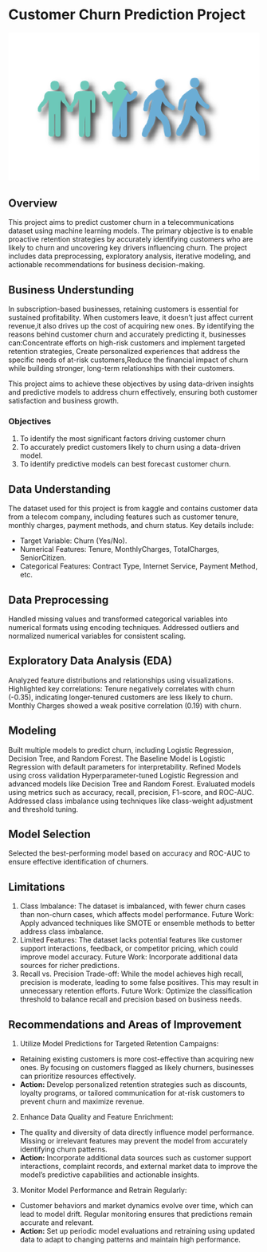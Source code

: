 # Customer Churn Prediction Project
![alt text](download-1.png)

## Overview
This project aims to predict customer churn in a telecommunications dataset using machine learning models. The primary objective is to enable proactive retention strategies by accurately identifying customers who are likely to churn and uncovering key drivers influencing churn. The project includes data preprocessing, exploratory analysis, iterative modeling, and actionable recommendations for business decision-making.
## Business Understunding
In subscription-based businesses, retaining customers is essential for sustained profitability. When customers leave, it doesn’t just affect current revenue,it also drives up the cost of acquiring new ones. By identifying the reasons behind customer churn and accurately predicting it, businesses can:Concentrate efforts on high-risk customers and implement targeted retention strategies, Create personalized experiences that address the specific needs of at-risk customers,Reduce the financial impact of churn while building stronger, long-term relationships with their customers.

This project aims to achieve these objectives by using data-driven insights and predictive models to address churn effectively, ensuring both customer satisfaction and business growth.

### Objectives
1. To identify the most significant factors driving customer churn
2. To accurately predict customers likely to churn using a data-driven model.
3. To identify predictive models can best forecast customer churn.

## Data Understanding
The dataset used for this project is from kaggle and contains customer data from a telecom company, including features such as customer tenure, monthly charges, payment methods, and churn status. Key details include:

- Target Variable: Churn (Yes/No).
- Numerical Features: Tenure, MonthlyCharges, TotalCharges, SeniorCitizen.
- Categorical Features: Contract Type, Internet Service, Payment Method, etc.

## Data Preprocessing
Handled missing values and transformed categorical variables into numerical formats using encoding techniques.
Addressed outliers and normalized numerical variables for consistent scaling.

## Exploratory Data Analysis (EDA)
Analyzed feature distributions and relationships using visualizations.
Highlighted key correlations:
Tenure negatively correlates with churn (-0.35), indicating longer-tenured customers are less likely to churn.
Monthly Charges showed a weak positive correlation (0.19) with churn.

## Modeling
Built multiple models to predict churn, including Logistic Regression, Decision Tree, and Random Forest.
The Baseline Model is Logistic Regression with default parameters for interpretability.
Refined Models using cross validation Hyperparameter-tuned Logistic Regression and advanced models like Decision Tree and Random Forest.
Evaluated models using metrics such as accuracy, recall, precision, F1-score, and ROC-AUC.
Addressed class imbalance using techniques like class-weight adjustment and threshold tuning.

## Model Selection
Selected the best-performing model based on accuracy and ROC-AUC to ensure effective identification of churners.

## Limitations
1. Class Imbalance:
The dataset is imbalanced, with fewer churn cases than non-churn cases, which affects model performance.
Future Work: Apply advanced techniques like SMOTE or ensemble methods to better address class imbalance.
2. Limited Features:
The dataset lacks potential features like customer support interactions, feedback, or competitor pricing, which could improve model accuracy.
Future Work: Incorporate additional data sources for richer predictions.
3. Recall vs. Precision Trade-off:
While the model achieves high recall, precision is moderate, leading to some false positives. This may result in unnecessary retention efforts.
Future Work: Optimize the classification threshold to balance recall and precision based on business needs.

## Recommendations and Areas of Improvement
1. Utilize Model Predictions for Targeted Retention Campaigns:

- Retaining existing customers is more cost-effective than acquiring new ones. By focusing on customers flagged as likely churners, businesses can prioritize resources effectively.
- **Action:** Develop personalized retention strategies such as discounts, loyalty programs, or tailored communication for at-risk customers to prevent churn and maximize revenue.
2. Enhance Data Quality and Feature Enrichment:

- The quality and diversity of data directly influence model performance. Missing or irrelevant features may prevent the model from accurately identifying churn patterns.
- **Action:** Incorporate additional data sources such as customer support interactions, complaint records, and external market data to improve the model’s predictive capabilities and actionable insights.
3. Monitor Model Performance and Retrain Regularly:

- Customer behaviors and market dynamics evolve over time, which can lead to model drift. Regular monitoring ensures that predictions remain accurate and relevant.
- **Action:** Set up periodic model evaluations and retraining using updated data to adapt to changing patterns and maintain high performance.
